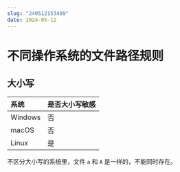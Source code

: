 ```yaml
---
slug: "240512153409"
date: 2024-05-12
---
```


# 不同操作系统的文件路径规则

## 大小写

| 系统      | 是否大小写敏感 |
| :------ | ------- |
| Windows | 否       |
| macOS   | 否       |
| Linux   | 是       |

不区分大小写的系统里，文件 `a` 和 `A` 是一样的，不能同时存在。
